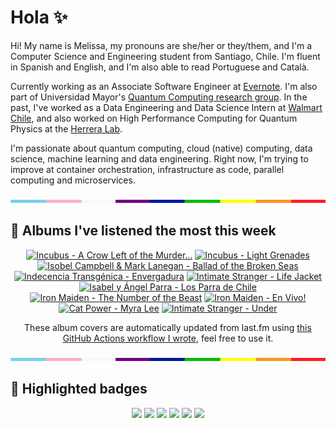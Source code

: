 # Hola ✨
Hi! My name is Melissa, my pronouns are she/her or they/them, and I'm a Computer Science and Engineering student from Santiago, Chile. I'm fluent in Spanish and English, and I'm also able to read Portuguese and Català.

Currently working as an Associate Software Engineer at [Evernote](https://evernote.com/). I'm also part of Universidad Mayor's [Quantum Computing research group](https://www.diariomayor.cl/ciencia-um/docentes-y-estudiantes-crean-el-primer-grupo-de-computacion-cuantica-u-mayor.html). In the past, I've worked as a Data Engineering and Data Science Intern at [Walmart Chile](https://github.com/walmartdigital/), and also worked on High Performance Computing for Quantum Physics at the [Herrera Lab](http://fherreralab.com/).

I'm passionate about quantum computing, cloud (native) computing, data science, machine learning and data engineering. Right now, I'm trying to improve at container orchestration, infrastructure as code, parallel computing and microservices.

<img src="hr.png" width="100%" height="5px">

## 🎵 Albums I've listened the most this week
<!-- lastfm -->
<p align="center"><a href="https://www.last.fm/music/Incubus/A+Crow+Left+of+the+Murder..."><img src="https://lastfm.freetls.fastly.net/i/u/64s/a44389bd8aaf4aabca0f75f5b8653b70.png" title="Incubus - A Crow Left of the Murder..."></a> <a href="https://www.last.fm/music/Incubus/Light+Grenades"><img src="https://lastfm.freetls.fastly.net/i/u/64s/e332b27a4221427c92de74470254eca7.png" title="Incubus - Light Grenades"></a> <a href="https://www.last.fm/music/Isobel+Campbell+&+Mark+Lanegan/Ballad+of+the+Broken+Seas"><img src="https://lastfm.freetls.fastly.net/i/u/64s/bb1d9a39586d4b1985052e4b57b947fe.png" title="Isobel Campbell & Mark Lanegan - Ballad of the Broken Seas"></a> <a href="https://www.last.fm/music/Indecencia+Transg%C3%A9nica/Envergadura"><img src="https://lastfm.freetls.fastly.net/i/u/64s/4a786709760e271275de7c818eab416a.jpg" title="Indecencia Transgénica - Envergadura"></a> <a href="https://www.last.fm/music/Intimate+Stranger/Life+Jacket"><img src="https://lastfm.freetls.fastly.net/i/u/64s/a1646b1679da480fc88c3655527ce9ac.jpg" title="Intimate Stranger - Life Jacket"></a> <a href="https://www.last.fm/music/Isabel+y+%C3%81ngel+Parra/Los+Parra+de+Chile"><img src="https://lastfm.freetls.fastly.net/i/u/64s/189ed7d2914e4962c90cd5e7c16cdb70.jpg" title="Isabel y Ángel Parra - Los Parra de Chile"></a> <a href="https://www.last.fm/music/Iron+Maiden/The+Number+of+the+Beast"><img src="https://lastfm.freetls.fastly.net/i/u/64s/4848a0ce2f98376b71c932e409e9afb4.jpg" title="Iron Maiden - The Number of the Beast"></a> <a href="https://www.last.fm/music/Iron+Maiden/En+Vivo!"><img src="https://lastfm.freetls.fastly.net/i/u/64s/b799592a1d1642c29596b518b8aaae40.jpg" title="Iron Maiden - En Vivo!"></a> <a href="https://www.last.fm/music/Cat+Power/Myra+Lee"><img src="https://lastfm.freetls.fastly.net/i/u/64s/f04295b594d54f9c982e3e84878c7067.png" title="Cat Power - Myra Lee"></a> <a href="https://www.last.fm/music/Intimate+Stranger/Under"><img src="https://lastfm.freetls.fastly.net/i/u/64s/cace8ea51a0446338beb2f6b8fdecf9e.jpg" title="Intimate Stranger - Under"></a> </p>

<p align="center">These album covers are automatically updated from last.fm using <a href="https://github.com/marketplace/actions/lastfm-to-markdown">this GitHub Actions workflow I wrote</a>, feel free to use it.</p>

<img src="hr.png" width="100%" height="5px">

## 🏅 Highlighted badges
<p align="center" style="vertical-align:middle;">
  <a href="https://www.credly.com/badges/c8caff74-4c34-4211-affe-8bd7692771c8"><img src="https://images.credly.com/size/100x100/images/cf9b772d-7cf9-4c11-9aa7-46ab006f0ce6/IBM_Quantum_Challenge_2021_Achievement_V2.png"></a>
  <a href="https://www.credly.com/badges/52a4021b-34e6-413d-a4bd-cc29d3a686f6"><img src="https://images.credly.com/size/100x100/images/28944969-813a-43b9-944f-7910111ce764/Professional_Certificate_-_Data_Science.png"></a>
  <a href="https://www.credly.com/badges/cfeca386-7b9d-487f-8e2b-b3cfa069c734"><img src="https://images.credly.com/size/100x100/images/ac4daa48-1924-4dc5-80cf-ede5a08bac51/Data_Science_Foundations_Specialization.png"></a>
  <a href="https://www.credly.com/badges/0372a945-8a67-4d57-9643-b46b8dbf2fa6"><img src="https://images.credly.com/size/100x100/images/4a5f4849-54ae-461f-97ad-cb9c9a04eb63/Adv_Data_Science_Specialization.png"></a>
  <a href="https://www.credly.com/badges/348acaad-19d1-4f5a-8a6f-145d80dca3dc"><img src="https://images.credly.com/size/100x100/images/1dee8dee-d779-462e-9fd4-df5119546349/Build_Smart_on_Kubernetes_World_Tour.png"></a>
  <a href="https://google.qwiklabs.com/public_profiles/9fac59c2-c0f1-4b5c-b207-47c9cd7d6072"><img src="https://cdn.qwiklabs.com/GHzcYBb00JYUF9Rgf3D9A4inwRHYnFtISMvcRlb%2FClU%3D" width="100px"></a>
</p>
